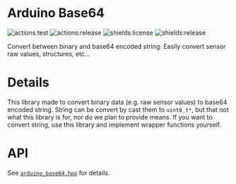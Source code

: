 # **Arduino Base64**
![actions:test](https://github.com/dojyorin/arduino_base64/actions/workflows/test.yaml/badge.svg)
![actions:release](https://github.com/dojyorin/arduino_base64/actions/workflows/release.yaml/badge.svg)
![shields:license](https://img.shields.io/github/license/dojyorin/arduino_base64)
![shields:release](https://img.shields.io/github/release/dojyorin/arduino_base64)

Convert between binary and base64 encoded string.
Easily convert sensor raw values, structures, etc...

# Details
This library made to convert binary data (e.g. raw sensor values) to base64 encoded string.
String can be convert by cast them to `uint8_t*`, but that not what this library is for, nor do we plan to provide means.
If you want to convert string, use this library and implement wrapper functions yourself.

# API
See [`arduino_base64.hpp`](./src/arduino_base64.hpp) for details.